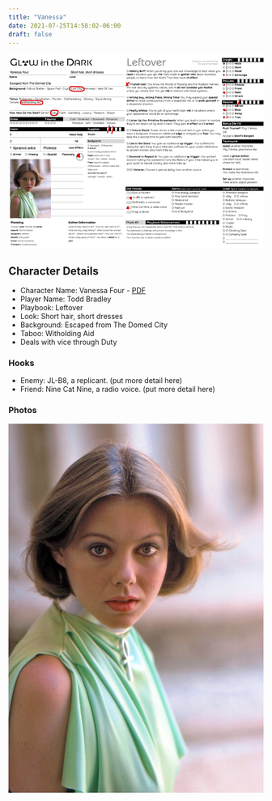 ```yaml
---
title: "Vanessa"
date: 2021-07-25T14:58:02-06:00
draft: false
---
```


![](vanessa-sheet.png)

## Character Details


* Character Name: Vanessa Four - [PDF](<Vanessa the Leftover - playbook.pdf>)
* Player Name: Todd Bradley
* Playbook: Leftover
* Look: Short hair, short dresses
* Background: Escaped from The Domed City
* Taboo: Witholding Aid
* Deals with vice through Duty

### Hooks

* Enemy: JL-B8, a replicant. (put more detail here)
* Friend: Nine Cat Nine, a radio voice. (put more detail here)

### Photos

![Vanessa](vanessa.png "Vanessa Four in a short dress")